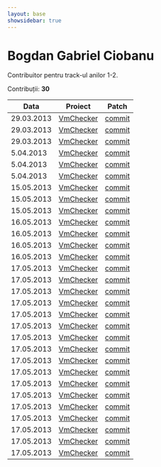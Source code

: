 ```yaml
---
layout: base
showsidebar: true
---
```


# Bogdan Gabriel Ciobanu

Contribuitor pentru track-ul anilor 1-2.

Contribuții: **30**

|Data |Proiect | Patch |
|-----|--------|-------|
|29.03.2013|[VmChecker][vmchecker]|[commit](https://github.com/aismail/vmgui/pull/43)|
|29.03.2013|[VmChecker][vmchecker]|[commit](https://github.com/aismail/vmgui/pull/64)|
|29.03.2013|[VmChecker][vmchecker]|[commit](https://github.com/aismail/vmgui/pull/30)|
| 5.04.2013|[VmChecker][vmchecker]|[commit](https://github.com/aismail/vmgui/pull/97)|
| 5.04.2013|[VmChecker][vmchecker]|[commit](https://github.com/aismail/vmgui/pull/90)|
| 5.04.2013|[VmChecker][vmchecker]|[commit](https://github.com/aismail/vmgui/pull/85)|
|15.05.2013|[VmChecker][vmchecker]|[commit](https://github.com/aismail/vmgui/pull/130)|
|15.05.2013|[VmChecker][vmchecker]|[commit](https://github.com/aismail/vmgui/pull/127)|
|15.05.2013|[VmChecker][vmchecker]|[commit](https://github.com/aismail/vmgui/pull/132)|
|16.05.2013|[VmChecker][vmchecker]|[commit](https://github.com/aismail/vmgui/pull/133)|
|16.05.2013|[VmChecker][vmchecker]|[commit](https://github.com/aismail/vmgui/pull/142)|
|16.05.2013|[VmChecker][vmchecker]|[commit](https://github.com/aismail/vmgui/pull/143)|
|16.05.2013|[VmChecker][vmchecker]|[commit](https://github.com/aismail/vmgui/pull/144)|
|17.05.2013|[VmChecker][vmchecker]|[commit](https://github.com/aismail/vmgui/pull/134)|
|17.05.2013|[VmChecker][vmchecker]|[commit](https://github.com/aismail/vmgui/pull/135)|
|17.05.2013|[VmChecker][vmchecker]|[commit](https://github.com/aismail/vmgui/pull/131)|
|17.05.2013|[VmChecker][vmchecker]|[commit](https://github.com/aismail/vmgui/pull/122)|
|17.05.2013|[VmChecker][vmchecker]|[commit](https://github.com/aismail/vmgui/pull/145)|
|17.05.2013|[VmChecker][vmchecker]|[commit](https://github.com/aismail/vmgui/pull/148)|
|17.05.2013|[VmChecker][vmchecker]|[commit](https://github.com/aismail/vmgui/pull/150)|
|17.05.2013|[VmChecker][vmchecker]|[commit](https://github.com/aismail/vmgui/pull/152)|
|17.05.2013|[VmChecker][vmchecker]|[commit](https://github.com/aismail/vmgui/pull/154)|
|17.05.2013|[VmChecker][vmchecker]|[commit](https://github.com/uberVU/mozaic/pull/89)|
|17.05.2013|[VmChecker][vmchecker]|[commit](https://github.com/aismail/vmgui/pull/156)|
|17.05.2013|[VmChecker][vmchecker]|[commit](https://github.com/aismail/vmgui/pull/158)|
|17.05.2013|[VmChecker][vmchecker]|[commit](https://github.com/aismail/vmgui/pull/160)|
|17.05.2013|[VmChecker][vmchecker]|[commit](https://github.com/aismail/vmgui/pull/136)|
|17.05.2013|[VmChecker][vmchecker]|[commit](https://github.com/aismail/vmgui/pull/163)|
|17.05.2013|[VmChecker][vmchecker]|[commit](https://github.com/aismail/vmgui/pull/164)|
|17.05.2013|[VmChecker][vmchecker]|[commit](https://github.com/aismail/vmgui/commit/77120f8f78a9bc9d8cb742d62dbe2f3044ad9a93)|

[vmchecker]: https://github.com/vmchecker "VmChecker"
